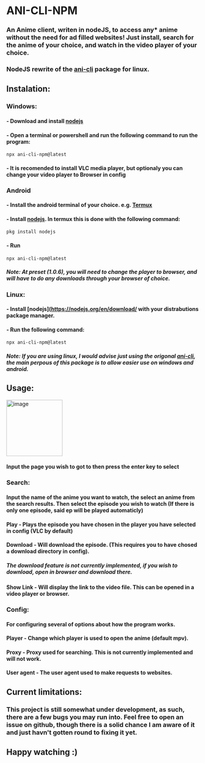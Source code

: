 # ANI-CLI-NPM

### An Anime client, writen in nodeJS, to access any* anime without the need for ad filled websites! Just install, search for the anime of your choice, and watch in the video player of your choice.
### NodeJS rewrite of the [ani-cli](https://github.com/pystardust/ani-cli) package for linux.


## Instalation:
### Windows:
#### - Download and install [nodejs](https://nodejs.org/en/download/)
#### - Open a terminal or powershell and run the following command to run the program:
```
npx ani-cli-npm@latest
```
#### - It is recomended to install VLC media player, but optionaly you can change your video player to Browser in config

### Android
#### - Install the android terminal of your choice. e.g. [Termux](https://play.google.com/store/apps/details?id=com.termux)
#### - Install [nodejs](https://nodejs.org/). In termux this is done with the following command:
```
pkg install nodejs
```
#### - Run 
```
npx ani-cli-npm@latest
```
##### Note: At preset (1.0.6), you will need to change the player to browser, and will have to do any downloads through your browser of choice.

### Linux:
#### - Install [nodejs](https://nodejs.org/en/download/ with your distrabutions package manager.
#### - Run the following command:
```
npx ani-cli-npm@latest
```
##### Note: If you are using linux, I would advise just using the origonal [ani-cli](https://github.com/pystardust/ani-cli), the main perpous of this package is to allow easier use on windows and android.


## Usage:
<img width="147" alt="image" src="https://user-images.githubusercontent.com/74017165/195988816-5088cbff-348e-4852-a1a0-ef343785d488.png">

#### Input the page you wish to got to then press the enter key to select

### Search:

#### Input the name of the anime you want to watch, the select an anime from the search results. Then select the episode you wish to watch (If there is only one episode, said ep will be played automaticly)

#### Play      - Plays the episode you have chosen in the player you have selected in config (VLC by default)

#### Download  - Will download the episode. (This requires you to have chosed a download directory in config). 

##### The download feature is not currently implemented, if you wish to download, open in browser and download there.

#### Show Link - Will display the link to the video file. This can be opened in a video player or browser.

### Config:

#### For configuring several of options about how the program works.

#### Player     - Change which player is used to open the anime (default mpv).

#### Proxy      - Proxy used for searching. This is not currently implemented and will not work.

#### User agent - The user agent used to make requests to websites.


## Current limitations:


### This project is still somewhat under development, as such, there are a few bugs you may run into. Feel free to open an issue on github, though there is a solid chance I am aware of it and just havn't gotten round to fixing it yet.

## Happy watching :)
